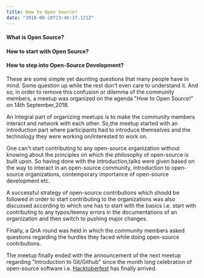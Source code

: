 ```yaml
---
title: How to Open Source!
date: "2018-08-20T23:46:37.121Z"
---
```


#### What is Open Source?
#### How to start with Open Source?
#### How to step into Open-Source Development?

These are some simple yet daunting questions that many people have in mind. Some question up while the rest don't even care to understand it. And so, in order to remove this confusion or dilemma of the community members, a meetup was organized on the agenda 
"How to Open Source!" on 14th September,2018.

An integral part of organizing meetups is to make the community members interact and network with each other. So,the meetup started with an introduction part where participants had to introduce themselves and the technology they were working on/interested to work on.

One can't start contributing to any open-source organization without knowing about the principles on which the philosophy of open-source is built upon. So having done with the introduction,talks were given based on the way to interact in an open-source community, introduction to open-source organizations, contemporary importance of open-source development etc.

A successful strategy of open-source contributions which should be followed in order to start contributing to the organizations was also discussed according to which one has to start with the basics i.e. start with contributing to any typos/teensy errors in the documentations of an organization and then switch to pushing major changes.

Finally, a QnA round was held in which the community members asked questions regarding the hurdles they faced while doing open-source contributions.

The meetup finally ended with the announcement of the next meetup regarding "Introduction to Git/Github" since the month long celebration of open-source software i.e. [Hacktoberfest](https://hacktoberfest.digitalocean.com/) has finally arrived.
